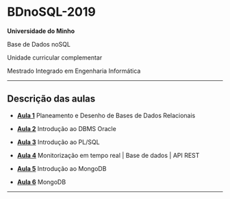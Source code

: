 # BDnoSQL-2019

**Universidade do Minho**

Base de Dados noSQL

Unidade curricular complementar 

Mestrado Integrado em Engenharia Informática

---

## Descrição das aulas

- [**Aula 1**](https://github.com/Dukawp/BDnoSQL-2019/tree/master/aula1) Planeamento e Desenho de Bases de Dados Relacionais

- [**Aula 2**](https://github.com/Dukawp/BDnoSQL-2019/tree/master/aula2) Introdução ao DBMS Oracle

- [**Aula 3**](https://github.com/Dukawp/BDnoSQL-2019/tree/master/aula3) Introdução ao PL/SQL

- [**Aula 4**](https://github.com/Dukawp/BDnoSQL-2019/tree/master/aula4) Monitorização em tempo real | Base de dados | API REST

- [**Aula 5**](https://github.com/Dukawp/BDnoSQL-2019/tree/master/aula5) Introdução ao MongoDB

- [**Aula 6**](https://github.com/Dukawp/BDnoSQL-2019/tree/master/aula6) MongoDB

---


